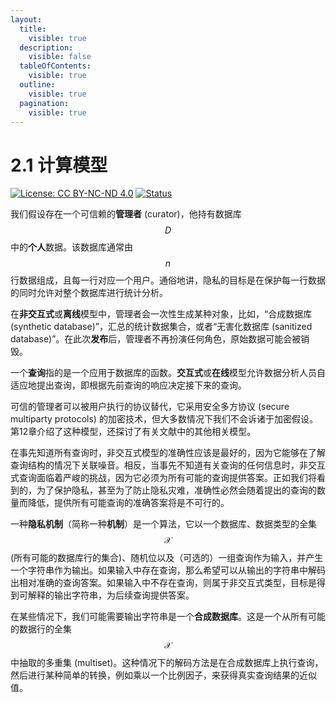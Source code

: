 ```yaml
---
layout:
  title:
    visible: true
  description:
    visible: false
  tableOfContents:
    visible: true
  outline:
    visible: true
  pagination:
    visible: true
---
```


# 2.1 计算模型

[![License: CC BY-NC-ND 4.0](https://img.shields.io/badge/License-CC\_BY--NC--ND\_4.0-lightgrey.svg)](https://creativecommons.org/licenses/by-nc-nd/4.0/) [![Status](https://img.shields.io/badge/Github-Ready-lightgrey.svg?logo=github)](https://github.com/HouJP/the-algorithmic-foundations-of-differential-privacy)

我们假设存在一个可信赖的**管理者** (curator)，他持有数据库 $$D$$ 中的**个人**数据。该数据库通常由 $$n$$ 行数据组成，且每一行对应一个用户。通俗地讲，隐私的目标是在保护每一行数据的同时允许对整个数据库进行统计分析。

在**非交互式**或**离线**模型中，管理者会一次性生成某种对象，比如，“合成数据库 (synthetic database)”，汇总的统计数据集合，或者“无害化数据库 (sanitized database)”。在此次**发布**后，管理者不再扮演任何角色，原始数据可能会被销毁。

一个**查询**指的是一个应用于数据库的函数。**交互式**或**在线**模型允许数据分析人员自适应地提出查询，即根据先前查询的响应决定接下来的查询。

可信的管理者可以被用户执行的协议替代，它采用安全多方协议 (secure multiparty protocols) 的加密技术，但大多数情况下我们不会诉诸于加密假设。第12章介绍了这种模型，还探讨了有关文献中的其他相关模型。

在事先知道所有查询时，非交互式模型的准确性应该是最好的，因为它能够在了解查询结构的情况下关联噪音。相反，当事先不知道有关查询的任何信息时，非交互式查询面临着严峻的挑战，因为它必须为所有可能的查询提供答案。正如我们将看到的，为了保护隐私，甚至为了防止隐私灾难，准确性必然会随着提出的查询的数量而降低，提供所有可能查询的准确答案将是不可行的。

一种**隐私机制**（简称一种**机制**）是一个算法，它以一个数据库、数据类型的全集 $$\mathcal{X}$$ (所有可能的数据库行的集合)、随机位以及（可选的）一组查询作为输入，并产生一个字符串作为输出。如果输入中存在查询，那么希望可以从输出的字符串中解码出相对准确的查询答案。如果输入中不存在查询，则属于非交互式类型，目标是得到可解释的输出字符串，为后续查询提供答案。

在某些情况下，我们可能需要输出字符串是一个**合成数据库**。这是一个从所有可能的数据行的全集 $$\mathcal{X}$$ 中抽取的多重集 (multiset)。这种情况下的解码方法是在合成数据库上执行查询，然后进行某种简单的转换，例如乘以一个比例因子，来获得真实查询结果的近似值。